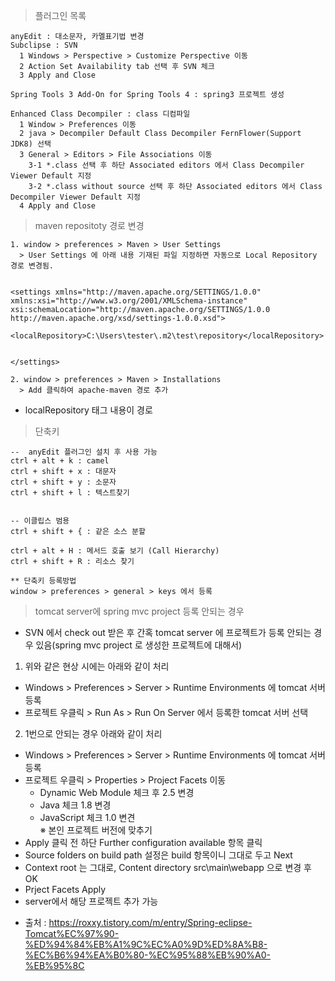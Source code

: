 
> 플러그인 목록

```
anyEdit : 대소문자, 카멜표기법 변경
Subclipse : SVN
  1 Windows > Perspective > Customize Perspective 이동
  2 Action Set Availability tab 선택 후 SVN 체크
  3 Apply and Close

Spring Tools 3 Add-On for Spring Tools 4 : spring3 프로젝트 생성

Enhanced Class Decompiler : class 디컴파일
  1 Window > Preferences 이동
  2 java > Decompiler Default Class Decompiler FernFlower(Support JDK8) 선택
  3 General > Editors > File Associations 이동
    3-1 *.class 선택 후 하단 Associated editors 에서 Class Decompiler Viewer Default 지정
    3-2 *.class without source 선택 후 하단 Associated editors 에서 Class Decompiler Viewer Default 지정
  4 Apply and Close
```

> maven repositoty 경로 변경

```
1. window > preferences > Maven > User Settings
  > User Settings 에 아래 내용 기재된 파일 지정하면 자동으로 Local Repository 경로 변경됨.


<settings xmlns="http://maven.apache.org/SETTINGS/1.0.0" xmlns:xsi="http://www.w3.org/2001/XMLSchema-instance" xsi:schemaLocation="http://maven.apache.org/SETTINGS/1.0.0 http://maven.apache.org/xsd/settings-1.0.0.xsd">

<localRepository>C:\Users\tester\.m2\test\repository</localRepository>


</settings>

2. window > preferences > Maven > Installations
  > Add 클릭하여 apache-maven 경로 추가

```

* localRepository 태그 내용이 경로


> 단축키

```
--  anyEdit 플러그인 설치 후 사용 가능
ctrl + alt + k : camel
ctrl + shift + x : 대문자
ctrl + shift + y : 소문자
ctrl + shift + l : 텍스트찾기


-- 이클립스 범용
ctrl + shift + { : 같은 소스 분할

ctrl + alt + H : 메서드 호출 보기 (Call Hierarchy)
ctrl + shift + R : 리소스 찾기

** 단축키 등록방법
window > preferences > general > keys 에서 등록
```

> tomcat server에 spring mvc project 등록 안되는 경우

* SVN 에서 check out 받은 후 간혹 tomcat server 에 프로젝트가 등록 안되는 경우 있음(spring mvc project 로 생성한 프로젝트에 대해서)

1. 위와 같은 현상 시에는 아래와 같이 처리
  + Windows > Preferences > Server > Runtime Environments 에 tomcat 서버 등록
  + 프로젝트 우클릭 > Run As > Run On Server 에서 등록한 tomcat 서버 선택


2. 1번으로 안되는 경우 아래와 같이 처리
  + Windows > Preferences > Server > Runtime Environments 에 tomcat 서버 등록
  + 프로젝트 우클릭 > Properties > Project Facets 이동
    - Dynamic Web Module 체크 후 2.5 변경
    - Java 체크 1.8 변경
    - JavaScript 체크 1.0 변견
    <br> ※ 본인 프로젝트 버전에 맞추기
  + Apply 클릭 전 하단 Further configuration available 항목 클릭
  + Source folders on build path 설정은 build 항목이니 그대로 두고 Next
  + Context root 는 그대로, Content directory src\main\webapp 으로 변경 후 OK
  + Prject Facets Apply
  + server에서 해당 프로젝트 추가 가능

* 출처 : https://roxxy.tistory.com/m/entry/Spring-eclipse-Tomcat%EC%97%90-%ED%94%84%EB%A1%9C%EC%A0%9D%ED%8A%B8-%EC%B6%94%EA%B0%80-%EC%95%88%EB%90%A0-%EB%95%8C
